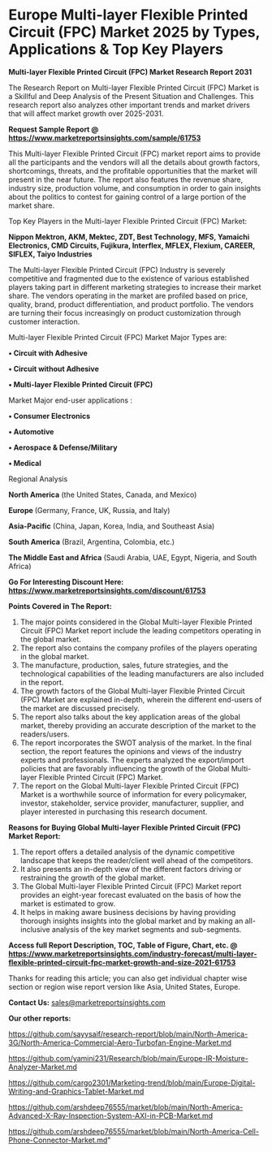 # Europe Multi-layer Flexible Printed Circuit (FPC) Market 2025 by Types, Applications & Top Key Players

<strong>Multi-layer Flexible Printed Circuit (FPC) Market Research Report 2031</strong>

The Research Report on Multi-layer Flexible Printed Circuit (FPC) Market is a Skillful and Deep Analysis of the Present Situation and Challenges. This research report also analyzes other important trends and market drivers that will affect market growth over 2025-2031.

<strong>Request Sample Report @ <a href=https://www.marketreportsinsights.com/sample/61753>https://www.marketreportsinsights.com/sample/61753</a></strong>

This Multi-layer Flexible Printed Circuit (FPC) market report aims to provide all the participants and the vendors will all the details about growth factors, shortcomings, threats, and the profitable opportunities that the market will present in the near future. The report also features the revenue share, industry size, production volume, and consumption in order to gain insights about the politics to contest for gaining control of a large portion of the market share.

Top Key Players in the Multi-layer Flexible Printed Circuit (FPC) Market:

<strong>Nippon Mektron, AKM, Mektec, ZDT, Best Technology, MFS, Yamaichi Electronics, CMD Circuits, Fujikura, Interflex, MFLEX, Flexium, CAREER, SIFLEX, Taiyo Industries</strong>

The Multi-layer Flexible Printed Circuit (FPC) Industry is severely competitive and fragmented due to the existence of various established players taking part in different marketing strategies to increase their market share. The vendors operating in the market are profiled based on price, quality, brand, product differentiation, and product portfolio. The vendors are turning their focus increasingly on product customization through customer interaction.

Multi-layer Flexible Printed Circuit (FPC) Market Major Types are:

<strong>• Circuit with Adhesive

• Circuit without Adhesive

• Multi-layer Flexible Printed Circuit (FPC)</strong>

Market Major end-user applications :

<strong>• Consumer Electronics

• Automotive

• Aerospace & Defense/Military

• Medical</strong>

Regional Analysis

</u><strong><b>North America</b></strong> (the United States, Canada, and Mexico)

<strong><b>Europe </b></strong>(Germany, France, UK, Russia, and Italy)

<strong><b>Asia-Pacific</b></strong> (China, Japan, Korea, India, and Southeast Asia)

<strong><b>South America</b></strong> (Brazil, Argentina, Colombia, etc.)

<strong><b>The Middle East and Africa</b></strong> (Saudi Arabia, UAE, Egypt, Nigeria, and South Africa)

<strong>Go For Interesting Discount Here: <a href=https://www.marketreportsinsights.com/discount/61753>https://www.marketreportsinsights.com/discount/61753</a></strong>

<strong>Points Covered in The Report:</strong>
<ol>
  <li>The major points considered in the Global Multi-layer Flexible Printed Circuit (FPC) Market report include the leading competitors operating in the global market.</li>
  <li>The report also contains the company profiles of the players operating in the global market.</li>
  <li>The manufacture, production, sales, future strategies, and the technological capabilities of the leading manufacturers are also included in the report.</li>
  <li>The growth factors of the Global Multi-layer Flexible Printed Circuit (FPC) Market are explained in-depth, wherein the different end-users of the market are discussed precisely.</li>
  <li>The report also talks about the key application areas of the global market, thereby providing an accurate description of the market to the readers/users.</li>
  <li>The report incorporates the SWOT analysis of the market. In the final section, the report features the opinions and views of the industry experts and professionals. The experts analyzed the export/import policies that are favorably influencing the growth of the Global Multi-layer Flexible Printed Circuit (FPC) Market.</li>
  <li>The report on the Global Multi-layer Flexible Printed Circuit (FPC) Market is a worthwhile source of information for every policymaker, investor, stakeholder, service provider, manufacturer, supplier, and player interested in purchasing this research document.</li>
</ol>
<strong>Reasons for Buying Global Multi-layer Flexible Printed Circuit (FPC) Market Report:</strong>

<ol>
  <li>The report offers a detailed analysis of the dynamic competitive landscape that keeps the reader/client well ahead of the competitors.</li>
  <li>It also presents an in-depth view of the different factors driving or restraining the growth of the global market.</li>
  <li>The Global Multi-layer Flexible Printed Circuit (FPC) Market report provides an eight-year forecast evaluated on the basis of how the market is estimated to grow.</li>
  <li>It helps in making aware business decisions by having providing thorough insights insights into the global market and by making an all-inclusive analysis of the key market segments and sub-segments.</li>
</ol>
<strong>Access full Report Description, TOC, Table of Figure, Chart, etc. @ <a href=https://www.marketreportsinsights.com/industry-forecast/multi-layer-flexible-printed-circuit-fpc-market-growth-and-size-2021-61753>https://www.marketreportsinsights.com/industry-forecast/multi-layer-flexible-printed-circuit-fpc-market-growth-and-size-2021-61753</a></strong>


Thanks for reading this article; you can also get individual chapter wise section or region wise report version like Asia, United States, Europe.

<strong>Contact Us:</strong>
sales@marketreportsinsights.com

<strong>Our other reports:</strong>

<a href=https://github.com/sayysaif/research-report/blob/main/North-America-3G/North-America-Commercial-Aero-Turbofan-Engine-Market.md>https://github.com/sayysaif/research-report/blob/main/North-America-3G/North-America-Commercial-Aero-Turbofan-Engine-Market.md</a>

<a href=https://github.com/yamini231/Research/blob/main/Europe-IR-Moisture-Analyzer-Market.md>https://github.com/yamini231/Research/blob/main/Europe-IR-Moisture-Analyzer-Market.md</a>

<a href=https://github.com/cargo2301/Marketing-trend/blob/main/Europe-Digital-Writing-and-Graphics-Tablet-Market.md>https://github.com/cargo2301/Marketing-trend/blob/main/Europe-Digital-Writing-and-Graphics-Tablet-Market.md</a>

<a href=https://github.com/arshdeep76555/market/blob/main/North-America-Advanced-X-Ray-Inspection-System-AXI-in-PCB-Market.md>https://github.com/arshdeep76555/market/blob/main/North-America-Advanced-X-Ray-Inspection-System-AXI-in-PCB-Market.md</a>

<a href=https://github.com/arshdeep76555/market/blob/main/North-America-Cell-Phone-Connector-Market.md>https://github.com/arshdeep76555/market/blob/main/North-America-Cell-Phone-Connector-Market.md</a>"
